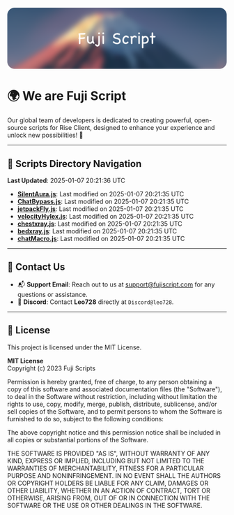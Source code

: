 ![Banner](.github/b.webp)

# 🌍 **We are Fuji Script**

Our global team of developers is dedicated to creating powerful, open-source scripts for Rise Client, designed to enhance your experience and unlock new possibilities! 🌟

---
<!-- SCRIPTS_NAVIGATION_START -->
## 📂 **Scripts Directory Navigation**

**Last Updated**: 2025-01-07 20:21:36 UTC

- **[SilentAura.js](scripts/SilentAura.js)**: Last modified on 2025-01-07 20:21:35 UTC
- **[ChatBypass.js](scripts/ChatBypass.js)**: Last modified on 2025-01-07 20:21:35 UTC
- **[jetpackFly.js](scripts/jetpackFly.js)**: Last modified on 2025-01-07 20:21:35 UTC
- **[velocityHylex.js](scripts/velocityHylex.js)**: Last modified on 2025-01-07 20:21:35 UTC
- **[chestxray.js](scripts/chestxray.js)**: Last modified on 2025-01-07 20:21:35 UTC
- **[bedxray.js](scripts/bedxray.js)**: Last modified on 2025-01-07 20:21:35 UTC
- **[chatMacro.js](scripts/chatMacro.js)**: Last modified on 2025-01-07 20:21:35 UTC

<!-- SCRIPTS_NAVIGATION_END -->

---

## 💬 **Contact Us**  
- 📬 **Support Email**: Reach out to us at [support@fujiscript.com](mailto:support@fujiscript.com) for any questions or assistance.  
- 💬 **Discord**: Contact **Leo728** directly at `Discord@leo728`.

---

## 📜 **License**

This project is licensed under the MIT License.  

**MIT License**  
Copyright (c) 2023 Fuji Scripts  

Permission is hereby granted, free of charge, to any person obtaining a copy of this software and associated documentation files (the "Software"), to deal in the Software without restriction, including without limitation the rights to use, copy, modify, merge, publish, distribute, sublicense, and/or sell copies of the Software, and to permit persons to whom the Software is furnished to do so, subject to the following conditions:  

The above copyright notice and this permission notice shall be included in all copies or substantial portions of the Software.  

THE SOFTWARE IS PROVIDED "AS IS", WITHOUT WARRANTY OF ANY KIND, EXPRESS OR IMPLIED, INCLUDING BUT NOT LIMITED TO THE WARRANTIES OF MERCHANTABILITY, FITNESS FOR A PARTICULAR PURPOSE AND NONINFRINGEMENT. IN NO EVENT SHALL THE AUTHORS OR COPYRIGHT HOLDERS BE LIABLE FOR ANY CLAIM, DAMAGES OR OTHER LIABILITY, WHETHER IN AN ACTION OF CONTRACT, TORT OR OTHERWISE, ARISING FROM, OUT OF OR IN CONNECTION WITH THE SOFTWARE OR THE USE OR OTHER DEALINGS IN THE SOFTWARE.  

